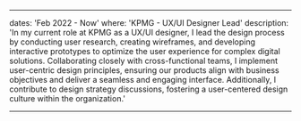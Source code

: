 ---

dates: 'Feb 2022 - Now'
where: 'KPMG - UX/UI Designer Lead'
description: 'In my current role at KPMG as a UX/UI designer, 
I lead the design process by conducting user research, creating wireframes, and developing interactive prototypes to optimize the user experience for complex digital solutions. 
Collaborating closely with cross-functional teams, 
I implement user-centric design principles, ensuring our products align with business objectives 
and deliver a seamless and engaging interface. Additionally, I contribute to design strategy discussions, fostering a user-centered design culture within the organization.'

---